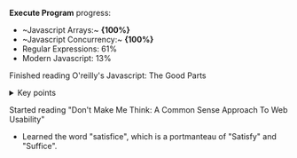 **Execute Program** progress:

- ~Javascript Arrays:~ **{100%}**
- ~Javascript Concurrency:~ **{100%}**<br>
- Regular Expressions: 61%<br>
- Modern Javascript: 13%<br>

Finished reading O'reilly's Javascript: The Good Parts
<details>
<summary>Key points</summary>

- Always use scope 
- Demystified some grammar 

</details>

Started reading "Don't Make Me Think: A Common Sense Approach To Web Usability"

- Learned the word "satisfice", which is a portmanteau of "Satisfy" and "Suffice".
